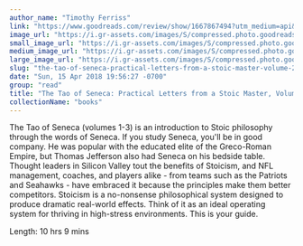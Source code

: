 ```yaml
---
author_name: "Timothy Ferriss"
link: "https://www.goodreads.com/review/show/1667867494?utm_medium=api&utm_source=rss"
image_url: "https://i.gr-assets.com/images/S/compressed.photo.goodreads.com/books/1459857682l/29780284._SX50_.jpg"
small_image_url: "https://i.gr-assets.com/images/S/compressed.photo.goodreads.com/books/1459857682l/29780284._SX50_.jpg"
medium_image_url: "https://i.gr-assets.com/images/S/compressed.photo.goodreads.com/books/1459857682l/29780284._SX98_.jpg"
large_image_url: "https://i.gr-assets.com/images/S/compressed.photo.goodreads.com/books/1459857682l/29780284.jpg"
slug: "the-tao-of-seneca-practical-letters-from-a-stoic-master-volume-2"
date: "Sun, 15 Apr 2018 19:56:27 -0700"
group: "read"
title: "The Tao of Seneca: Practical Letters from a Stoic Master, Volume 2"
collectionName: "books"
---
```

The Tao of Seneca (volumes 1-3) is an introduction to Stoic philosophy through the words of Seneca. If you study Seneca, you'll be in good company. He was popular with the educated elite of the Greco-Roman Empire, but Thomas Jefferson also had Seneca on his bedside table. Thought leaders in Silicon Valley tout the benefits of Stoicism, and NFL management, coaches, and players alike - from teams such as the Patriots and Seahawks - have embraced it because the principles make them better competitors. Stoicism is a no-nonsense philosophical system designed to produce dramatic real-world effects. Think of it as an ideal operating system for thriving in high-stress environments. This is your guide.   
  
Length: 10 hrs 9 mins